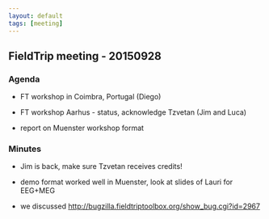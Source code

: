 ```yaml
---
layout: default
tags: [meeting]
---
```


## FieldTrip meeting - 20150928

### Agenda

*  FT workshop in Coimbra, Portugal (Diego)

*  FT workshop Aarhus - status, acknowledge Tzvetan (Jim and Luca)

*  report on Muenster workshop format

### Minutes

*  Jim is back, make sure Tzvetan receives credits!

*  demo format worked well in Muenster, look at slides of Lauri for EEG+MEG

*  we discussed http://bugzilla.fieldtriptoolbox.org/show_bug.cgi?id=2967
